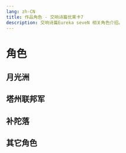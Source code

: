 ```yaml
---
lang: zh-CN
title: 作品角色 - 交响诗篇优莱卡7
description: 交响诗篇Eureka seveN 相关角色介绍。
---
```


# 角色

## 月光洲

<image-text-grid :list="characterList"/>

## 塔州联邦军

<image-text-grid :list="TowerList"/>

## 补陀落

## 其它角色

<script setup>
  const characterList = [
    {name:'兰顿‧萨斯顿', image:'/imgs/characters/face_Renton_Thurston.png', url:'./Renton_Thurston'},
    {name:'优莱卡', image:'/imgs/characters/face_Eureka.png', url:'./Eureka'},
    {name:'霍兰德‧诺瓦克', image:'/imgs/characters/face_Holland.png', url:'./Holland'},
    {name:'塔尔荷‧有纪', image:'/imgs/characters/face_Talho.png', url:'./Talho'},
    {name:'马修', image:'/imgs/characters/face_Matthieu.png', url:'./Matthieu'},
    {name:'希尔妲', image:'/imgs/characters/face_Hilda.png', url:'./Hilda'},
    {name:'史托纳', image:'/imgs/characters/face_Stoner.png', url:'./Stoner'},
    {name:'建吾', image:'/imgs/characters/face_Ken-goh.png', url:'./Ken-goh'},
    {name:'米莎', image:'/imgs/characters/face_Mischa.png', url:'./Mischa'},
    {name:'冈吉', image:'/imgs/characters/face_Gonzy.png', url:'./Gonzy'},
    {name:'乔布斯', image:'/imgs/characters/face_Jobs.png', url:'./Jobs'},
    {name:'沃兹', image:'/imgs/characters/face_Woz.png', url:'./Woz'},
    {name:'哈普', image:'/imgs/characters/face_Hap.png', url:'./Hap'},
    {name:'基杰特', image:'/imgs/characters/face_Gidget.png', url:'./Gidget'},
    {name:'姆达吉', image:'/imgs/characters/face_Moondoggie.png', url:'./Moondoggie'},
    {name:'莫里斯', image:'/imgs/characters/face_Maurice.png', url:'./Maurice'},
    {name:'梅特尔', image:'/imgs/characters/face_Maeter.png', url:'./Maeter'},
    {name:'林克', image:'/imgs/characters/face_Linck.png', url:'./Linck'},
  ]
  const TowerList = [  
    {name:'杜威‧诺瓦克', image:'/imgs/characters/face_Dewey.png', url:'./Dewey'},
    
  ]
</script>
